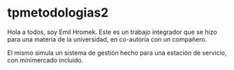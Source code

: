 # tpmetodologias2

Hola a todos, soy Emil Hromek. Este es un trabajo integrador que se hizo para una materia de la universidad, en co-autoría con un compañero.

El mismo simula un sistema de gestión hecho para una estación de servicio, con minimercado incluido.
